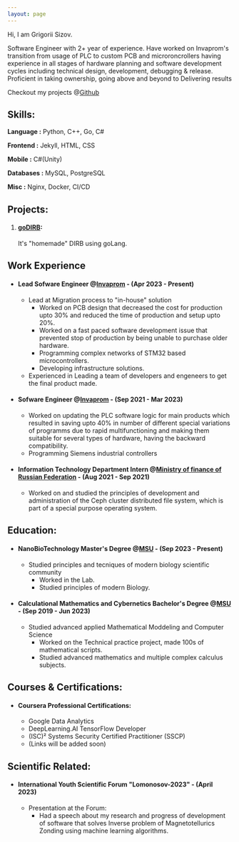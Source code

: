 ```yaml
---
layout: page
---
```


Hi, I am Grigorii Sizov.

Software Engineer with 2+ year of experience. Have worked on Invaprom's
transition from usage of PLC to custom PCB and microroncrollers having experience 
in all stages of hardware planning and software development cycles
including technical design, development, debugging & release. Proficient in
taking ownership, going above and beyond to Delivering results

Checkout my projects @[Github](https://github.com/HopeLynx)

## Skills:

**Language :** Python, C++, Go, C#

**Frontend :** Jekyll, HTML, CSS

**Mobile :** C#(Unity)

**Databases :** MySQL, PostgreSQL

**Misc :** Nginx, Docker, CI/CD



## Projects:
1. #### [goDIRB](https://github.com/HopeLynx/goDIRB):

   It's "homemade" DIRB using goLang.

## Work Experience

* #### Lead Sofware Engineer @[Invaprom](https://www.invaprom.ru/) - (Apr 2023 - Present)

    * Lead at Migration process to "in-house" solution
        * Worked on PCB design that decreased the cost for production upto 30% and reduced the time of production and setup upto 20%.
        * Worked on a fast paced software development issue that prevented stop of production by being unable to purchase older hardware.
        * Programming complex networks of STM32 based microcontrollers.
        * Developing infrastructure solutions.
    * Experienced in Leading a team of developers and engeneers to get the final product made.

* #### Sofware Engineer @[Invaprom](https://www.invaprom.ru/) - (Sep 2021 - Mar 2023)

    * Worked on updating the PLC software logic for main products which resulted in saving upto 40% in number of different special variations of programms due to rapid multifunctioning and making them suitable for several types of hardware, having the backward compatibility.
    * Programming Siemens industrial controllers

* #### Information Technology Department Intern @[Ministry of finance of Russian Federation](https://minfin.gov.ru/) - (Aug 2021 - Sep 2021)

    * Worked on and studied the principles of development and administration of the Ceph cluster distributed file system, which is part of a special purpose operating system.

 
## Education:
* #### NanoBioTechnology Master's Degree @[MSU](https://msu.ru/) - (Sep 2023 - Present)
  
    * Studied principles and tecniques of modern biology scientific community
        * Worked in the Lab.
        * Studied principles of modern Biology.

* #### Calculational Mathematics and Cybernetics Bachelor's Degree @[MSU](https://msu.ru/) - (Sep 2019 - Jun 2023)
  
    * Studied advanced applied Mathematical Moddeling and Computer Science 
        * Worked on the Technical practice project, made 100s of mathematical scripts.
        * Studied advanced mathematics and multiple complex calculus subjects.

       
## Courses & Certifications:
   * #### Coursera Professional Certifications:
      *   Google Data Analytics
      *   DeepLearning.AI TensorFlow Developer
      *   (ISC)² Systems Security Certified Practitioner (SSCP)
      *   (Links will be added soon)


## Scientific Related:
   * #### International Youth Scientific Forum "Lomonosov-2023" - (April 2023)
  
      * Presentation at the Forum:
         * Had a speech about my research and progress of development of software that solves Inverse problem of Magnetotellurics Zonding using machine learning algorithms.

